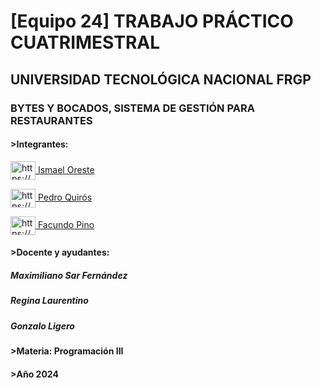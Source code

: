 # [Equipo 24] TRABAJO PRÁCTICO CUATRIMESTRAL
## UNIVERSIDAD TECNOLÓGICA NACIONAL FRGP
### BYTES Y BOCADOS, SISTEMA DE GESTIÓN PARA RESTAURANTES

#### >Integrantes:
<a href="https://www.linkedin.com/in/ismael-oreste-8b116a254/" target="blank"><img align="center" src="https://raw.githubusercontent.com/rahuldkjain/github-profile-readme-generator/master/src/images/icons/Social/linked-in-alt.svg" alt="https://www.linkedin.com/in/ismael-oreste-8b116a254/" height="30" width="40" /> Ismael Oreste</a>

<a href="https://www.linkedin.com/in/pedroquiros/" target="blank"><img align="center" src="https://raw.githubusercontent.com/rahuldkjain/github-profile-readme-generator/master/src/images/icons/Social/linked-in-alt.svg" alt="https://www.linkedin.com/in/pedroquiros/" height="30" width="40" /> Pedro Quirós</a>

<a href="https://www.linkedin.com/in/facundopino/" target="blank"><img align="center" src="https://raw.githubusercontent.com/rahuldkjain/github-profile-readme-generator/master/src/images/icons/Social/linked-in-alt.svg" alt="https://www.linkedin.com/in/facundopino/" height="30" width="40" /> Facundo Pino</a>

#### >Docente y ayudantes:
##### Maximiliano Sar Fernández
##### Regina Laurentino
##### Gonzalo Ligero
#### >Materia: Programación III
#### >Año 2024

